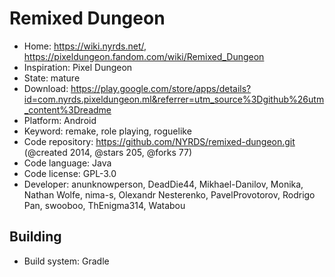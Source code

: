 # Remixed Dungeon

- Home: https://wiki.nyrds.net/, https://pixeldungeon.fandom.com/wiki/Remixed_Dungeon
- Inspiration: Pixel Dungeon
- State: mature
- Download: https://play.google.com/store/apps/details?id=com.nyrds.pixeldungeon.ml&referrer=utm_source%3Dgithub%26utm_content%3Dreadme
- Platform: Android
- Keyword: remake, role playing, roguelike
- Code repository: https://github.com/NYRDS/remixed-dungeon.git (@created 2014, @stars 205, @forks 77)
- Code language: Java
- Code license: GPL-3.0
- Developer: anunknowperson, DeadDie44, Mikhael-Danilov, Monika, Nathan Wolfe, nima-s, Olexandr Nesterenko, PavelProvotorov, Rodrigo Pan, swooboo, ThEnigma314, Watabou

## Building

- Build system: Gradle
